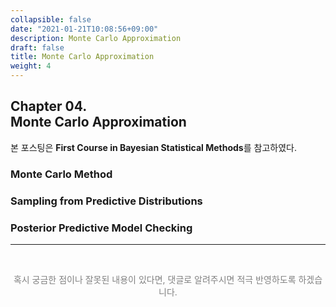 ```yaml
---
collapsible: false
date: "2021-01-21T10:08:56+09:00"
description: Monte Carlo Approximation
draft: false
title: Monte Carlo Approximation
weight: 4
---
```


## Chapter 04. <br> Monte Carlo Approximation
본 포스팅은 **First Course in Bayesian Statistical Methods**를 참고하였다.

### Monte Carlo Method

### Sampling from Predictive Distributions

### Posterior Predictive Model Checking

---
<br> 
<p style='text-align: center; color:gray'> 혹시 궁금한 점이나 잘못된 내용이 있다면, 댓글로 알려주시면 적극 반영하도록 하겠습니다. </p>

<br>
<br>